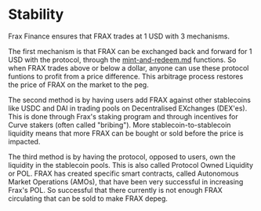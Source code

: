 # Stability

Frax Finance ensures that FRAX trades at 1 USD with 3 mechanisms.

The first mechanism is that FRAX can be exchanged back and forward for 1 USD with the protocol, through the [mint-and-redeem.md](mint-and-redeem.md "mention") functions. So when FRAX trades above or below a dollar, anyone can use these protocol funtions to profit from a price difference. This arbitrage process restores the price of FRAX on the market to the peg.

The second method is by having users add FRAX against other stablecoins like USDC and DAI in trading pools on Decentralised EXchanges (DEX'es). This is done through Frax's staking program and through incentives for Curve stakers (often called "bribing"). More stablecoin-to-stablecoin liquidity means that more FRAX can be bought or sold before the price is impacted.

The third method is by having the protocol, opposed to users, own the liquidity in the stablecoin pools. This is also called Protocol Owned Liquidity or POL. FRAX has created specific smart contracts, called Autonomous Market Operations (AMOs), that have been very successful in increasing Frax's POL. So successful that there currently is not enough FRAX circulating that can be sold to make FRAX depeg.

